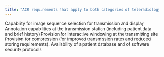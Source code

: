 ```yaml
---
title: "ACR requirements that apply to both categories of teleradiology systems"
---
```

Capability for image sequence selection for transmission and display
Annotation capabilities at the transmission station (including patient data and brief history)
Provision for interactive windowing at the transmitting site
Provision for compression (for improved transmission rates and reduced storing requirements).
Availability of a patient database and of software security protocols.

